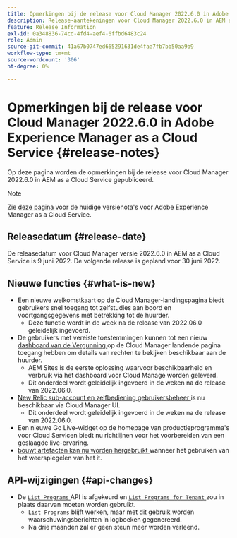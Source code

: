 ```yaml
---
title: Opmerkingen bij de release voor Cloud Manager 2022.6.0 in Adobe Experience Manager as a Cloud Service
description: Release-aantekeningen voor Cloud Manager 2022.6.0 in AEM as a Cloud Service.
feature: Release Information
exl-id: 0a348836-74cd-4fd4-aef4-6ffbd6483c24
role: Admin
source-git-commit: 41a67b0747ed665291631de4faa7fb7bb50aa9b9
workflow-type: tm+mt
source-wordcount: '306'
ht-degree: 0%

---
```


# Opmerkingen bij de release voor Cloud Manager 2022.6.0 in Adobe Experience Manager as a Cloud Service {#release-notes}

Op deze pagina worden de opmerkingen bij de release voor Cloud Manager 2022.6.0 in AEM as a Cloud Service gepubliceerd.

>[!NOTE]
>
>Zie [ deze pagina ](/help/release-notes/release-notes-cloud/release-notes-current.md) voor de huidige versienota&#39;s voor Adobe Experience Manager as a Cloud Service.

## Releasedatum {#release-date}

De releasedatum voor Cloud Manager versie 2022.6.0 in AEM as a Cloud Service is 9 juni 2022. De volgende release is gepland voor 30 juni 2022.

## Nieuwe functies {#what-is-new}

* Een nieuwe welkomstkaart op de Cloud Manager-landingspagina biedt gebruikers snel toegang tot zelfstudies aan boord en voortgangsgegevens met betrekking tot de huurder.
   * Deze functie wordt in de week na de release van 2022.06.0 geleidelijk ingevoerd.
* De gebruikers met vereiste toestemmingen kunnen tot een nieuw [ dashboard van de Vergunning ](/help/implementing/cloud-manager/license-dashboard.md) op de Cloud Manager landende pagina toegang hebben om details van rechten te bekijken beschikbaar aan de huurder.
   * AEM Sites is de eerste oplossing waarvoor beschikbaarheid en verbruik via het dashboard voor Cloud Manage worden geleverd.
   * Dit onderdeel wordt geleidelijk ingevoerd in de weken na de release van 2022.06.0.
* [ New Relic sub-account en zelfbediening gebruikersbeheer ](/help/implementing/cloud-manager/user-access-new-relic.md) is nu beschikbaar via Cloud Manager UI.
   * Dit onderdeel wordt geleidelijk ingevoerd in de weken na de release van 2022.06.0.
* Een nieuwe Go Live-widget op de homepage van productieprogramma&#39;s voor Cloud Servicen biedt nu richtlijnen voor het voorbereiden van een geslaagde live-ervaring.
* [ bouwt artefacten kan nu worden hergebruikt ](/help/implementing/cloud-manager/getting-access-to-aem-in-cloud/setting-up-project.md#build-artifact-reuse) wanneer het gebruiken van het weerspiegelen van het it.

## API-wijzigingen {#api-changes}

* De [`List Programs` ](https://developer.adobe.com/experience-cloud/cloud-manager/reference/api/#operation/getPrograms) API is afgekeurd en [`List Programs for Tenant` ](https://developer.adobe.com/experience-cloud/cloud-manager/reference/api/#operation/getProgramsForTenant) zou in plaats daarvan moeten worden gebruikt.
   * `List Programs` blijft werken, maar met dit gebruik worden waarschuwingsberichten in logboeken gegenereerd.
   * Na drie maanden zal er geen steun meer worden verleend.
